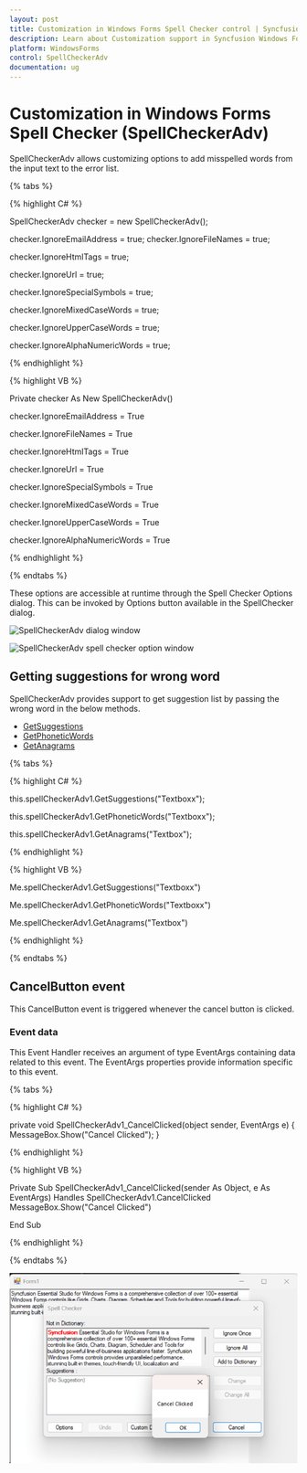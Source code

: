 ```yaml
---
layout: post
title: Customization in Windows Forms Spell Checker control | Syncfusion
description: Learn about Customization support in Syncfusion Windows Forms Spell Checker (SpellCheckerAdv) control and more details.
platform: WindowsForms
control: SpellCheckerAdv
documentation: ug
---
```


# Customization in Windows Forms Spell Checker (SpellCheckerAdv)

SpellCheckerAdv allows customizing options to add misspelled words from the input text to the error list.

{% tabs %}

{% highlight C# %}

SpellCheckerAdv checker = new SpellCheckerAdv();

checker.IgnoreEmailAddress = true;
checker.IgnoreFileNames = true;

checker.IgnoreHtmlTags = true;

checker.IgnoreUrl = true;

checker.IgnoreSpecialSymbols = true;

checker.IgnoreMixedCaseWords = true;

checker.IgnoreUpperCaseWords = true;

checker.IgnoreAlphaNumericWords = true;


{% endhighlight %}


{% highlight VB %}


Private checker As New SpellCheckerAdv()

checker.IgnoreEmailAddress = True

checker.IgnoreFileNames = True

checker.IgnoreHtmlTags = True

checker.IgnoreUrl = True

checker.IgnoreSpecialSymbols = True

checker.IgnoreMixedCaseWords = True

checker.IgnoreUpperCaseWords = True

checker.IgnoreAlphaNumericWords = True

{% endhighlight %}

{% endtabs %}

These options are accessible at runtime through the Spell Checker Options dialog. This can be invoked by Options button available in the SpellChecker dialog.

![SpellCheckerAdv dialog window](Customization_images/Options1.png)
 
![SpellCheckerAdv spell checker option window](Customization_images/Options2.png)


## Getting suggestions for wrong word

SpellCheckerAdv provides support to get suggestion list by passing the wrong word in the below methods.

* [GetSuggestions](https://help.syncfusion.com/cr/windowsforms/Syncfusion.Windows.Forms.Tools.SpellCheckerAdv.html#Syncfusion_Windows_Forms_Tools_SpellCheckerAdv_GetSuggestions_System_String_)
* [GetPhoneticWords](https://help.syncfusion.com/cr/windowsforms/Syncfusion.Windows.Forms.Tools.SpellCheckerAdv.html#Syncfusion_Windows_Forms_Tools_SpellCheckerAdv_GetPhoneticWords_System_String_)
* [GetAnagrams](https://help.syncfusion.com/cr/windowsforms/Syncfusion.Windows.Forms.Tools.SpellCheckerAdv.html#Syncfusion_Windows_Forms_Tools_SpellCheckerAdv_GetAnagrams_System_String_)


{% tabs %}

{% highlight C# %}

this.spellCheckerAdv1.GetSuggestions("Textboxx");

this.spellCheckerAdv1.GetPhoneticWords("Textboxx");

this.spellCheckerAdv1.GetAnagrams("Textbox");

{% endhighlight %}

{% highlight VB %}

Me.spellCheckerAdv1.GetSuggestions("Textboxx")

Me.spellCheckerAdv1.GetPhoneticWords("Textboxx")

Me.spellCheckerAdv1.GetAnagrams("Textbox")

{% endhighlight %}

{% endtabs %}

## CancelButton event

This CancelButton event is triggered whenever the cancel button is clicked.

### Event data

This Event Handler receives an argument of type EventArgs containing data related to this event. The EventArgs properties provide information specific to this event.

{% tabs %}

{% highlight C# %}

private void SpellCheckerAdv1_CancelClicked(object sender, EventArgs e)
{
    MessageBox.Show("Cancel Clicked");
}

{% endhighlight %}

{% highlight VB %}

Private Sub SpellCheckerAdv1_CancelClicked(sender As Object, e As EventArgs) Handles SpellCheckerAdv1.CancelClicked
    MessageBox.Show("Cancel Clicked")

End Sub

{% endhighlight %}

{% endtabs %}

![Spell Checker customize Cancel button](Customization_Images/CustomizeCancelbutton.png)